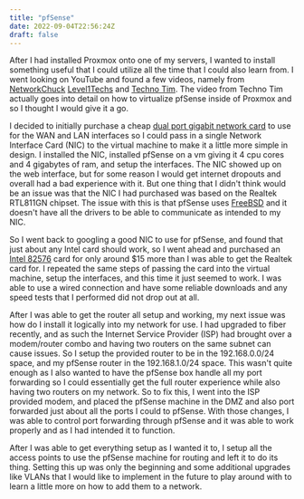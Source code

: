 ```yaml
---
title: "pfSense"
date: 2022-09-04T22:56:24Z
draft: false
---
```




After I had installed Proxmox onto one of my servers, I wanted to install something useful that I could utilize all the time that I could also learn from. I went looking on YouTube and found a few videos, namely from [NetworkChuck]('https://www.youtube.com/watch?v=lUzSsX4T4WQ&t=2138s') [Level1Techs]('https://www.youtube.com/watch?v=ledv33t6SNE') and [Techno Tim]('https://www.youtube.com/watch?v=hdoBQNI_Ab8&t=8s'). The video from Techno Tim actually goes into detail on how to virtualize pfSense inside of Proxmox and so I thought I would give it a go.

I decided to initially purchase a cheap [dual port gigabit network card]('https://www.amazon.com/gp/product/B08MBRWDK8/ref=ppx_yo_dt_b_search_asin_title?ie=UTF8&psc=1') to use for the WAN and LAN interfaces so I could pass in a single Network Interface Card (NIC) to the virtual machine to make it a little more simple in design. I installed the NIC, installed pfSense on a vm giving it 4 cpu cores and 4 gigabytes of ram, and setup the interfaces. The NIC showed up on the web interface, but for some reason I would get internet dropouts and overall had a bad experience with it. But one thing that I didn't think would be an issue was that the NIC I had purchased was based on the Realtek RTL811GN chipset. The issue with this is that pfSense uses [FreeBSD]('https://docs.netgate.com/pfsense/en/latest/general/why-freebsd.html') and it doesn't have all the drivers to be able to communicate as intended to my NIC.

 

So I went back to googling a good NIC to use for pfSense, and found that just about any Intel card should work, so I went ahead and purchased an [Intel 82576]('https://www.amazon.com/gp/product/B074PQWQB5/ref=ppx_yo_dt_b_search_asin_title?ie=UTF8&psc=1') card for only around $15 more than I was able to get the Realtek card for. I repeated the same steps of passing the card into the virtual machine, setup the interfaces, and this time it just seemed to work. I was able to use a wired connection and have some reliable downloads and any speed tests that I performed did not drop out at all.

 

After I was able to get the router all setup and working, my next issue was how do I install it logically into my network for use. I had upgraded to fiber recently, and as such the Internet Service Provider (ISP) had brought over a modem/router combo and having two routers on the same subnet can cause issues. So I setup the provided router to be in the 192.168.0.0/24 space, and my pfSense router in the 192.168.1.0/24 space. This wasn't quite enough as I also wanted to have the pfSense box handle all my port forwarding so I could essentially get the full router experience while also having two routers on my network. So to fix this, I went into the ISP provided modem, and placed the pfSense machine in the DMZ and also port forwarded just about all the ports I could to pfSense. With those changes, I was able to control port forwarding through pfSense and it was able to work properly and as I had intended it to function.

 

After I was able to get everything setup as I wanted it to, I setup all the access points to use the pfSense machine for routing and left it to do its thing. Setting this up was only the beginning and some additional upgrades like VLANs that I would like to implement in the future to play around with to learn a little more on how to add them to a network.

